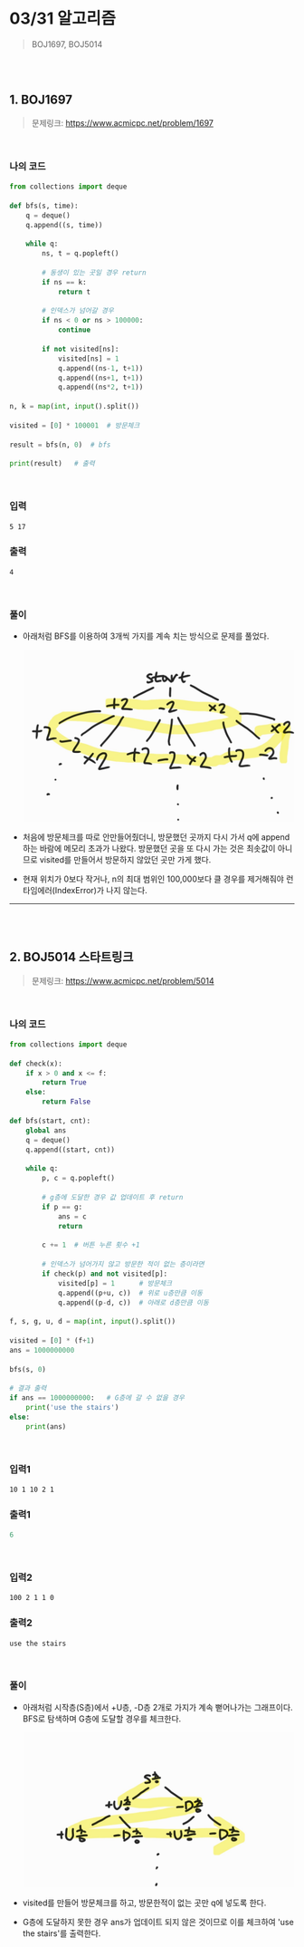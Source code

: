 # 03/31 알고리즘

> BOJ1697, BOJ5014

<br>

<br>

## 1. BOJ1697

> 문제링크: https://www.acmicpc.net/problem/1697

<br>

### 나의 코드

```python
from collections import deque

def bfs(s, time):
    q = deque()
    q.append((s, time))

    while q:
        ns, t = q.popleft()

        # 동생이 있는 곳일 경우 return
        if ns == k:
            return t

        # 인덱스가 넘어갈 경우
        if ns < 0 or ns > 100000:
            continue

        if not visited[ns]:
            visited[ns] = 1
            q.append((ns-1, t+1))
            q.append((ns+1, t+1))
            q.append((ns*2, t+1))

n, k = map(int, input().split())

visited = [0] * 100001  # 방문체크

result = bfs(n, 0)  # bfs

print(result)   # 출력
```

<br>

### 입력

```bash
5 17
```

### 출력

```bash
4
```

<br>

### 풀이

- 아래처럼 BFS를 이용하여 3개씩 가지를 계속 치는 방식으로 문제를 풀었다.

  ![](README.assets/BOJ1697숨바꼭질.jpg)

- 처음에 방문체크를 따로 안만들어줬더니, 방문했던 곳까지 다시 가서 q에 append 하는 바람에 메모리 초과가 나왔다. 방문했던 곳을 또 다시 가는 것은 최솟값이 아니므로 visited를 만들어서 방문하지 않았던 곳만 가게 했다.
- 현재 위치가 0보다 작거나, n의 최대 범위인 100,000보다 클 경우를 제거해줘야 런타임에러(IndexError)가 나지 않는다.

---

<br>

<br>

## 2. BOJ5014 스타트링크

> 문제링크: https://www.acmicpc.net/problem/5014

<br>

### 나의 코드

```python
from collections import deque

def check(x):
    if x > 0 and x <= f:
        return True
    else:
        return False

def bfs(start, cnt):
    global ans
    q = deque()
    q.append((start, cnt))

    while q:
        p, c = q.popleft()
        
        # g층에 도달한 경우 값 업데이트 후 return
        if p == g:
            ans = c
            return
        
        c += 1  # 버튼 누른 횟수 +1

        # 인덱스가 넘어가지 않고 방문한 적이 없는 층이라면
        if check(p) and not visited[p]:
            visited[p] = 1      # 방문체크
            q.append((p+u, c))  # 위로 u층만큼 이동
            q.append((p-d, c))  # 아래로 d층만큼 이동

f, s, g, u, d = map(int, input().split())

visited = [0] * (f+1)
ans = 1000000000

bfs(s, 0)

# 결과 출력
if ans == 1000000000:   # G층에 갈 수 없을 경우
    print('use the stairs')
else:
    print(ans)
```

<br>

### 입력1

```bash
10 1 10 2 1
```

### 출력1

```python
6
```

<br>

### 입력2

```bash
100 2 1 1 0
```

### 출력2

```python
use the stairs
```

<br>

### 풀이

- 아래처럼 시작층(S층)에서 +U층, -D층 2개로 가지가 계속 뻗어나가는 그래프이다. BFS로 탐색하며 G층에 도달할 경우를 체크한다.

  ![BOJ5014](README.assets/BOJ5014.jpg)

- visited를 만들어 방문체크를 하고, 방문한적이 없는 곳만 q에 넣도록 한다.

- G층에 도달하지 못한 경우 ans가 업데이트 되지 않은 것이므로 이를 체크하여 'use the stairs'를 출력한다.
